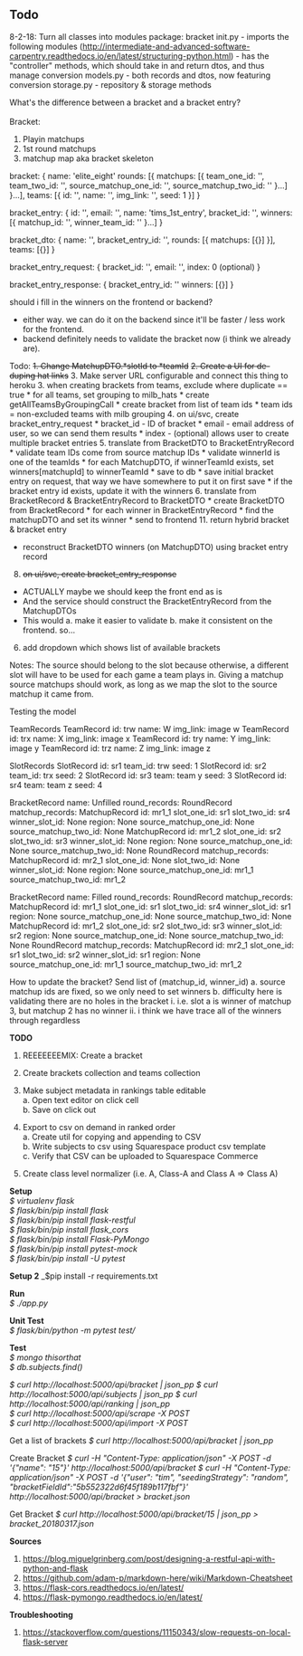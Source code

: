Todo
----
8-2-18: Turn all classes into modules
package: bracket
    init.py
        - imports the following modules (http://intermediate-and-advanced-software-carpentry.readthedocs.io/en/latest/structuring-python.html)
        - has the "controller" methods, which should take in and return dtos, and thus manage conversion
    models.py - both records and dtos, now featuring conversion
    storage.py - repository & storage methods


  
What's the difference between a bracket and a bracket entry?  
<br>Bracket:
1. Playin matchups
2. 1st round matchups
3. matchup map aka bracket skeleton

bracket: {
    name: 'elite_eight'
    rounds: [{
        matchups: [{
            team_one_id: '',
            team_two_id: '',
            source_matchup_one_id: '',
            source_matchup_two_id: ''
        }...]
    }...],
    teams: [{
        id: '',
        name: '',
        img_link: '',
        seed: 1
    }]
}

bracket_entry: {
    id: '',
    email: '',
    name: 'tims_1st_entry',
    bracket_id: '',
    winners: [{
        matchup_id: '',
        winner_team_id: ''
    }...]
}

bracket_dto: {
    name: '',
    bracket_entry_id: '',
    rounds: [{
        matchups: [{}]
    }],
    teams: [{}]
}

bracket_entry_request: {
    bracket_id: '',
    email: '',
    index: 0 (optional)
}

bracket_entry_response: {
    bracket_entry_id: ''
    winners: [{}]
}

should i fill in the winners on the frontend or backend?
* either way. we can do it on the backend since it'll be faster / less work for the frontend.
* backend definitely needs to validate the bracket now (i think we already are).



Todo:
~~1. Change MatchupDTO.*slotId to *teamId~~
~~2. Create a UI for de-duping hat links~~
3. Make server URL configurable and connect this thing to heroku
3. when creating brackets from teams, exclude where duplicate == true
    * for all teams, set grouping to milb_hats
    * create getAllTeamsByGroupingCall
    * create bracket from list of team ids
        * team ids = non-excluded teams with milb grouping
4. on ui/svc, create bracket_entry_request
    * bracket_id - ID of bracket
    * email - email address of user, so we can send them results
    * index - (optional) allows user to create multiple bracket entries
5. translate from BracketDTO to BracketEntryRecord
    * validate team IDs come from source matchup IDs
    * validate winnerId is one of the teamIds
    * for each MatchupDTO, if winnerTeamId exists, set winners[matchupId] to winnerTeamId
    * save to db
        * save initial bracket entry on request, that way we have somewhere to put it on first save
        * if the bracket entry id exists, update it with the winners
6. translate from BracketRecord & BracketEntryRecord to BracketDTO
    * create BracketDTO from BracketRecord
    * for each winner in BracketEntryRecord
        * find the matchupDTO and set its winner
    * send to frontend
11. return hybrid bracket & bracket entry
* reconstruct BracketDTO winners (on MatchupDTO) using bracket entry record


8. ~~on ui/svc, create bracket_entry_response~~
* ACTUALLY maybe we should keep the front end as is
* And the service should construct the BracketEntryRecord from the MatchupDTOs
* This would
a. make it easier to validate
b. make it consistent on the frontend. so...


6. add dropdown which shows list of available brackets

Notes:
The source should belong to the slot because otherwise, a different slot will have
to be used for each game a team plays in.
Giving a matchup source matchups should work, as long as we map the slot to the
source matchup it came from.

Testing the model

TeamRecords
    TeamRecord
        id: trw
        name: W
        img_link: image w
    TeamRecord
        id: trx
        name: X
        img_link: image x
    TeamRecord
        id: try
        name: Y
        img_link: image y
    TeamRecord
        id: trz
        name: Z
        img_link: image z
        
SlotRecords
    SlotRecord
        id: sr1
        team_id: trw
        seed: 1
    SlotRecord
        id: sr2
        team_id: trx
        seed: 2
    SlotRecord
        id: sr3
        team: team y
        seed: 3
    SlotRecord
        id: sr4
        team: team z
        seed: 4

BracketRecord
    name: Unfilled
    round_records:
        RoundRecord
            matchup_records:
                MatchupRecord
                    id: mr1_1
                    slot_one_id: sr1
                    slot_two_id: sr4
                    winner_slot_id: None
                    region: None
                    source_matchup_one_id: None
                    source_matchup_two_id: None
                MatchupRecord
                    id: mr1_2
                    slot_one_id: sr2
                    slot_two_id: sr3
                    winner_slot_id: None
                    region: None
                    source_matchup_one_id: None
                    source_matchup_two_id: None
        RoundRecord
            matchup_records:
                MatchupRecord
                    id: mr2_1
                    slot_one_id: None
                    slot_two_id: None
                    winner_slot_id: None
                    region: None
                    source_matchup_one_id: mr1_1
                    source_matchup_two_id: mr1_2

BracketRecord
    name: Filled
    round_records:
        RoundRecord
            matchup_records:
                MatchupRecord
                    id: mr1_1
                    slot_one_id: sr1
                    slot_two_id: sr4
                    winner_slot_id: sr1
                    region: None
                    source_matchup_one_id: None
                    source_matchup_two_id: None
                MatchupRecord
                    id: mr1_2
                    slot_one_id: sr2
                    slot_two_id: sr3
                    winner_slot_id: sr2
                    region: None
                    source_matchup_one_id: None
                    source_matchup_two_id: None
        RoundRecord
            matchup_records:
                MatchupRecord
                    id: mr2_1
                    slot_one_id: sr1
                    slot_two_id: sr2
                    winner_slot_id: sr1
                    region: None
                    source_matchup_one_id: mr1_1
                    source_matchup_two_id: mr1_2
        
        
                    
              
                    
        

How to update the bracket?
Send list of (matchup_id, winner_id)
    a. source matchup ids are fixed, so we only need to set winners
    b. difficulty here is validating there are no holes in the bracket
        i. i.e. slot a is winner of matchup 3, but matchup 2 has no winner
        ii. i think we have trace all of the winners through regardless


**TODO**  
1. REEEEEEEMIX: Create a bracket  
1. Create brackets collection and teams collection


1. Make subject metadata in rankings table editable  
a. Open text editor on click cell  
b. Save on click out   
1. Export to csv on demand in ranked order  
a. Create util for copying and appending to CSV  
b. Write subjects to csv using Squarespace product csv template  
c. Verify that CSV can be uploaded to Squarespace Commerce
1. Create class level normalizer (i.e. A, Class-A and Class A => Class A)
  
**Setup**  
_$ virtualenv flask_  
_$ flask/bin/pip install flask_  
_$ flask/bin/pip install flask-restful_  
_$ flask/bin/pip install flask_cors_  
_$ flask/bin/pip install Flask-PyMongo_  
_$ flask/bin/pip install pytest-mock_  
_$ flask/bin/pip install -U pytest_  

**Setup 2**
_$pip install -r requirements.txt


**Run**  
_$ ./app.py_  

**Unit Test**  
_$ flask/bin/python -m pytest test/_  

**Test**  
_$ mongo thisorthat_  
_$ db.subjects.find()_  

_$ curl http://localhost:5000/api/bracket | json_pp_
_$ curl http://localhost:5000/api/subjects | json_pp_
_$ curl http://localhost:5000/api/ranking | json_pp_  
_$ curl http://localhost:5000/api/scrape -X POST_   
_$ curl http://localhost:5000/api/import -X POST_

Get a list of brackets
_$ curl http://localhost:5000/api/bracket | json_pp_

Create Bracket
_$ curl -H "Content-Type: application/json" -X POST -d '{"name": "15"}' http://localhost:5000/api/bracket_
_$ curl -H "Content-Type: application/json" -X POST -d '{"user": "tim", "seedingStrategy": "random", "bracketFieldId":"5b552322d6f45f189b117fbf"}' http://localhost:5000/api/bracket > bracket.json_

Get Bracket
_$ curl http://localhost:5000/api/bracket/15 | json_pp > bracket_20180317.json_


**Sources**
1. https://blog.miguelgrinberg.com/post/designing-a-restful-api-with-python-and-flask
2. https://github.com/adam-p/markdown-here/wiki/Markdown-Cheatsheet
3. https://flask-cors.readthedocs.io/en/latest/
4. https://flask-pymongo.readthedocs.io/en/latest/

**Troubleshooting**
1. https://stackoverflow.com/questions/11150343/slow-requests-on-local-flask-server
